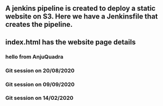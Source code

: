 ## A jenkins pipeline is created to deploy a static website on S3. Here we have a Jenkinsfile that creates the pipeline. 
## index.html has the website page details
### hello from AnjuQuadra


### Git session on 20/08/2020
### Git session on 09/09/2020
### Git session on 14/02/2020
